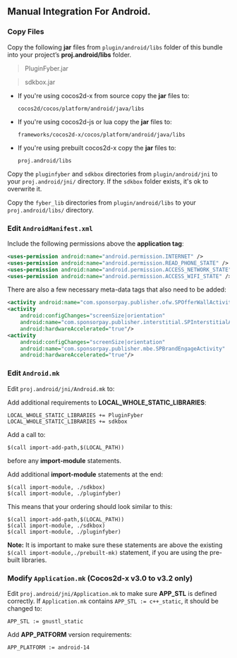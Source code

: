 ## Manual Integration For Android.

### Copy Files
Copy the following __jar__ files from `plugin/android/libs` folder of this
bundle into your project’s __proj.android/libs__ folder.

> PluginFyber.jar

> sdkbox.jar


* If you're using cocos2d-x from source copy the __jar__ files to:

  ```
  cocos2d/cocos/platform/android/java/libs
  ```

* If you're using cocos2d-js or lua copy the __jar__ files to:

  ```
  frameworks/cocos2d-x/cocos/platform/android/java/libs
  ```

* If you're using prebuilt cocos2d-x copy the __jar__ files to:

  ```
  proj.android/libs
  ```

Copy the `pluginfyber` and `sdkbox` directories from `plugin/android/jni` to your `proj.android/jni/` directory. If the `sdkbox` folder exists, it's ok to overwrite it.

Copy the `fyber_lib` directories from `plugin/android/libs` to your `proj.android/libs/` directory.


### Edit `AndroidManifest.xml`
Include the following permissions above the __application tag__:
```xml
<uses-permission android:name="android.permission.INTERNET" />
<uses-permission android:name="android.permission.READ_PHONE_STATE" />
<uses-permission android:name="android.permission.ACCESS_NETWORK_STATE" />
<uses-permission android:name="android.permission.ACCESS_WIFI_STATE" />
```

There are also a few necessary meta-data tags that also need to be added:
```xml
<activity android:name="com.sponsorpay.publisher.ofw.SPOfferWallActivity" android:configChanges="orientation"/>
<activity
    android:configChanges="screenSize|orientation"
    android:name="com.sponsorpay.publisher.interstitial.SPInterstitialActivity"
    android:hardwareAccelerated="true"/>
<activity
    android:configChanges="screenSize|orientation"
    android:name="com.sponsorpay.publisher.mbe.SPBrandEngageActivity"
    android:hardwareAccelerated="true"/>
```

### Edit `Android.mk`
Edit `proj.android/jni/Android.mk` to:

Add additional requirements to __LOCAL_WHOLE_STATIC_LIBRARIES__:
```
LOCAL_WHOLE_STATIC_LIBRARIES += PluginFyber
LOCAL_WHOLE_STATIC_LIBRARIES += sdkbox
```

Add a call to:
```
$(call import-add-path,$(LOCAL_PATH))
```
before any __import-module__ statements.

Add additional __import-module__ statements at the end:
```
$(call import-module, ./sdkbox)
$(call import-module, ./pluginfyber)
```

This means that your ordering should look similar to this:
```
$(call import-add-path,$(LOCAL_PATH))
$(call import-module, ./sdkbox)
$(call import-module, ./pluginfyber)
```

  __Note:__ It is important to make sure these statements are above the existing `$(call import-module,./prebuilt-mk)` statement, if you are using the pre-built libraries.

### Modify `Application.mk` (Cocos2d-x v3.0 to v3.2 only)
Edit `proj.android/jni/Application.mk` to make sure __APP_STL__ is defined
correctly. If `Application.mk` contains `APP_STL := c++_static`, it should be
changed to:
```
APP_STL := gnustl_static
```

Add __APP_PATFORM__ version requirements:
```
APP_PLATFORM := android-14
```
